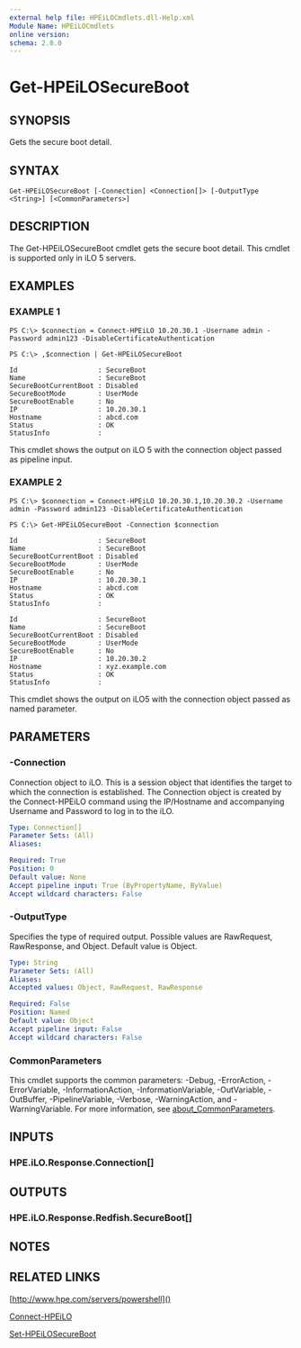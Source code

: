 ```yaml
---
external help file: HPEiLOCmdlets.dll-Help.xml
Module Name: HPEiLOCmdlets
online version:
schema: 2.0.0
---
```


# Get-HPEiLOSecureBoot

## SYNOPSIS
Gets the secure boot detail.

## SYNTAX

```
Get-HPEiLOSecureBoot [-Connection] <Connection[]> [-OutputType <String>] [<CommonParameters>]
```

## DESCRIPTION
The Get-HPEiLOSecureBoot cmdlet gets the secure boot detail.
This cmdlet is supported only in iLO 5 servers.

## EXAMPLES

### EXAMPLE 1
```
PS C:\> $connection = Connect-HPEiLO 10.20.30.1 -Username admin -Password admin123 -DisableCertificateAuthentication

PS C:\> ,$connection | Get-HPEiLOSecureBoot

Id                    : SecureBoot
Name                  : SecureBoot
SecureBootCurrentBoot : Disabled
SecureBootMode        : UserMode
SecureBootEnable      : No
IP                    : 10.20.30.1
Hostname              : abcd.com
Status                : OK
StatusInfo            :
```

This cmdlet shows the output on iLO 5 with the connection object passed as pipeline input.

### EXAMPLE 2
```
PS C:\> $connection = Connect-HPEiLO 10.20.30.1,10.20.30.2 -Username admin -Password admin123 -DisableCertificateAuthentication

PS C:\> Get-HPEiLOSecureBoot -Connection $connection

Id                    : SecureBoot
Name                  : SecureBoot
SecureBootCurrentBoot : Disabled
SecureBootMode        : UserMode
SecureBootEnable      : No
IP                    : 10.20.30.1
Hostname              : abcd.com
Status                : OK
StatusInfo            : 

Id                    : SecureBoot
Name                  : SecureBoot
SecureBootCurrentBoot : Disabled
SecureBootMode        : UserMode
SecureBootEnable      : No
IP                    : 10.20.30.2
Hostname              : xyz.example.com
Status                : OK
StatusInfo            :
```

This cmdlet shows the output on iLO5 with the connection object passed as named parameter.

## PARAMETERS

### -Connection
Connection object to iLO.
This is a session object that identifies the target to which the connection is established.
The Connection object is created by the Connect-HPEiLO command using the IP/Hostname and accompanying Username and Password to log in to the iLO.

```yaml
Type: Connection[]
Parameter Sets: (All)
Aliases:

Required: True
Position: 0
Default value: None
Accept pipeline input: True (ByPropertyName, ByValue)
Accept wildcard characters: False
```

### -OutputType
Specifies the type of required output.
Possible values are RawRequest, RawResponse, and Object.
Default value is Object.

```yaml
Type: String
Parameter Sets: (All)
Aliases:
Accepted values: Object, RawRequest, RawResponse

Required: False
Position: Named
Default value: Object
Accept pipeline input: False
Accept wildcard characters: False
```

### CommonParameters
This cmdlet supports the common parameters: -Debug, -ErrorAction, -ErrorVariable, -InformationAction, -InformationVariable, -OutVariable, -OutBuffer, -PipelineVariable, -Verbose, -WarningAction, and -WarningVariable. For more information, see [about_CommonParameters](http://go.microsoft.com/fwlink/?LinkID=113216).

## INPUTS

### HPE.iLO.Response.Connection[]
## OUTPUTS

### HPE.iLO.Response.Redfish.SecureBoot[]
## NOTES

## RELATED LINKS

[http://www.hpe.com/servers/powershell]()

[Connect-HPEiLO]()

[Set-HPEiLOSecureBoot]()

